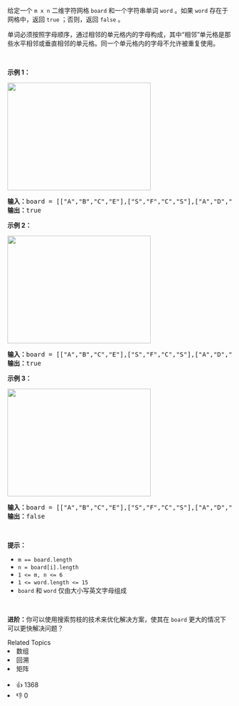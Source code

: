 <p>给定一个 <code>m x n</code> 二维字符网格 <code>board</code> 和一个字符串单词 <code>word</code> 。如果 <code>word</code> 存在于网格中，返回 <code>true</code> ；否则，返回 <code>false</code> 。</p>

<p>单词必须按照字母顺序，通过相邻的单元格内的字母构成，其中“相邻”单元格是那些水平相邻或垂直相邻的单元格。同一个单元格内的字母不允许被重复使用。</p>

<p> </p>

<p><strong>示例 1：</strong></p>
<img alt="" src="https://assets.leetcode.com/uploads/2020/11/04/word2.jpg" style="width: 322px; height: 242px;" />
<pre>
<strong>输入：</strong>board = [["A","B","C","E"],["S","F","C","S"],["A","D","E","E"]], word = "ABCCED"
<strong>输出：</strong>true
</pre>

<p><strong>示例 2：</strong></p>
<img alt="" src="https://assets.leetcode.com/uploads/2020/11/04/word-1.jpg" style="width: 322px; height: 242px;" />
<pre>
<strong>输入：</strong>board = [["A","B","C","E"],["S","F","C","S"],["A","D","E","E"]], word = "SEE"
<strong>输出：</strong>true
</pre>

<p><strong>示例 3：</strong></p>
<img alt="" src="https://assets.leetcode.com/uploads/2020/10/15/word3.jpg" style="width: 322px; height: 242px;" />
<pre>
<strong>输入：</strong>board = [["A","B","C","E"],["S","F","C","S"],["A","D","E","E"]], word = "ABCB"
<strong>输出：</strong>false
</pre>

<p> </p>

<p><strong>提示：</strong></p>

<ul>
	<li><code>m == board.length</code></li>
	<li><code>n = board[i].length</code></li>
	<li><code>1 <= m, n <= 6</code></li>
	<li><code>1 <= word.length <= 15</code></li>
	<li><code>board</code> 和 <code>word</code> 仅由大小写英文字母组成</li>
</ul>

<p> </p>

<p><strong>进阶：</strong>你可以使用搜索剪枝的技术来优化解决方案，使其在 <code>board</code> 更大的情况下可以更快解决问题？</p>
<div><div>Related Topics</div><div><li>数组</li><li>回溯</li><li>矩阵</li></div></div><br><div><li>👍 1368</li><li>👎 0</li></div>